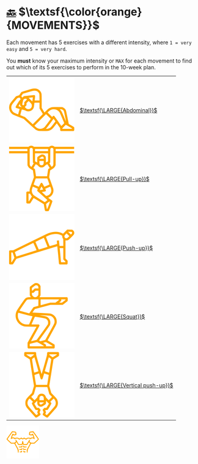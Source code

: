 # [:back:][back] $\textsf{\color{orange}{MOVEMENTS}}$

Each movement has 5 exercises with a different intensity, where `1 = very easy` and `5 = very hard`\.

You **must** know your maximum intensity or `MAX` for each movement to find out which of its 5 exercises to perform in the 10-week plan\.

|          |                                              |
|:--------:|:---------------------------------------------|
|![abs-img]|[$\textsf{\LARGE{Abdominal}}$][abs-pag]       |
|![pul-img]|[$\textsf{\LARGE{Pull-up}}$][pul-pag]         |
|![pus-img]|[$\textsf{\LARGE{Push-up}}$][pus-pag]         |
|![sqt-img]|[$\textsf{\LARGE{Squat}}$][sqt-pag]           |
|![ver-img]|[$\textsf{\LARGE{Vertical push-up}}$][ver-pag]|

[back]: ../training.md

[![Man's abdominals](../../src/six_pack_little.svg)](../training.md "Home")

[abs-img]: ../../src/abdominal.svg
[pul-img]: ../../src/pull-up.svg
[pus-img]: ../../src/push-up.svg
[sqt-img]: ../../src/squat.svg
[ver-img]: ../../src/vertical-push-up.svg

[abs-pag]: abdominal.md "Abdominal movement"
[pul-pag]: pull-up.md "Pull-up movement"
[pus-pag]: push-up.md "Push-up movement"
[sqt-pag]: squat.md "Squat movement"
[ver-pag]: vertical-push-up.md "Vertical push-up movement"